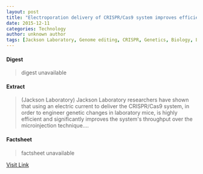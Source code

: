 ```yaml
---
layout: post
title: "Electroporation delivery of CRISPR/Cas9 system improves efficiency and throughput"
date: 2015-12-11
categories: Technology
author: unknown author
tags: [Jackson Laboratory, Genome editing, CRISPR, Genetics, Biology, Life sciences, Biotechnology, Organisms, Medicine, Molecular biology]
---
```



#### Digest
>digest unavailable

#### Extract
>(Jackson Laboratory) Jackson Laboratory researchers have shown that using an electric current to deliver the CRISPR/Cas9 system, in order to engineer genetic changes in laboratory mice, is highly efficient and significantly improves the system's throughput over the microinjection technique....

#### Factsheet
>factsheet unavailable

[Visit Link](http://www.eurekalert.org/pub_releases/2015-06/jl-edo060815.php)


